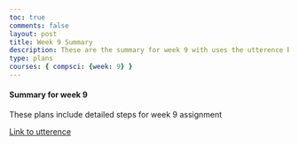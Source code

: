 ```yaml
---
toc: true
comments: false
layout: post
title: Week 9 Summary
description: These are the summary for week 9 with uses the utterence bot
type: plans
courses: { compsci: {week: 9} }
---
```



#### Summary for week 9
These plans include detailed steps for week 9 assignment

[Link to utterence](https://github.com/srivaidyas/student/issues/2)

<script src="https://utteranc.es/client.js"
    repo="srivaidyas/student"
    issue-term="pathname"
    label="comments"
    theme="github-light"
    crossorigin="anonymous"
    async>
</script>


